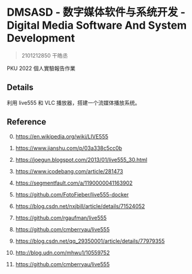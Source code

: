 # DMSASD - 数字媒体软件与系统开发 - Digital Media Software And System Development

> 2101212850 干皓丞

PKU 2022 個人實驗報告作業

## Details

利用 live555 和 VLC 播放器，搭建一个流媒体播放系统。



## Reference

0. https://en.wikipedia.org/wiki/LIVE555

1. https://www.jianshu.com/p/03a338c5cc0b

2. https://joegun.blogspot.com/2013/01/live555_30.html

3. https://www.icodebang.com/article/281473

4. https://segmentfault.com/a/1190000041163902

5. https://github.com/FotoFieber/live555-docker

6. https://blog.csdn.net/nxjbill/article/details/71524052

7. https://github.com/rgaufman/live555

8. https://github.com/cmberryau/live555

9. https://blog.csdn.net/qq_29350001/article/details/77979355

10. http://blog.udn.com/mhwu1/10559752

11. https://github.com/cmberryau/live555

